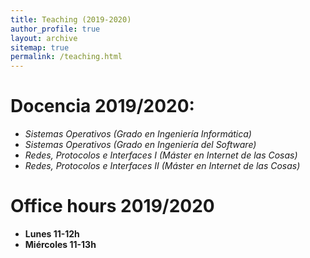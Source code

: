 ```yaml
---
title: Teaching (2019-2020)
author_profile: true
layout: archive
sitemap: true
permalink: /teaching.html
---
```



# Docencia 2019/2020:

* *Sistemas Operativos (Grado en Ingeniería Informática)*
* *Sistemas Operativos (Grado en Ingeniería del Software)*
* *Redes, Protocolos e Interfaces I (Máster en Internet de las Cosas)*
* *Redes, Protocolos e Interfaces II (Máster en Internet de las Cosas)*

# Office hours 2019/2020

* **Lunes 11-12h**
* **Miércoles 11-13h**


